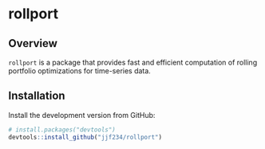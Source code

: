 # rollport

## Overview

`rollport` is a package that provides fast and efficient computation of rolling portfolio optimizations for time-series data.

## Installation

Install the development version from GitHub:

``` r
# install.packages("devtools")
devtools::install_github("jjf234/rollport")
```